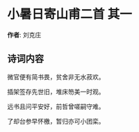 # 小暑日寄山甫二首  其一

**作者**: 刘克庄

## 诗词内容

微官便有简书畏，贫舍非无水菽欢。

插架签存先世旧，堆床笏美一时观。

远书且问平安好，前哲曾嗟嗣守难。

了却台参早怀檄，暂归亦可小团栾。

